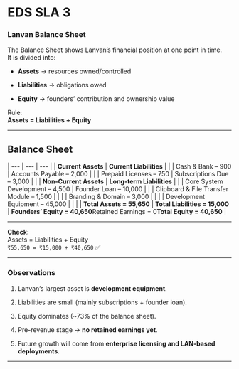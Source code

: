 
# **EDS SLA 3**

### **Lanvan Balance Sheet**

The Balance Sheet shows Lanvan’s financial position at one point in time.  
It is divided into:

-   **Assets** → resources owned/controlled
    
-   **Liabilities** → obligations owed
    
-   **Equity** → founders’ contribution and ownership value
    

Rule:  
**Assets = Liabilities + Equity**

***

## **Balance Sheet**

| --- | --- | --- |
| **Current Assets** | **Current Liabilities** |     |
| Cash & Bank – 900 | Accounts Payable – 2,000 |     |
| Prepaid Licenses – 750 | Subscriptions Due – 3,000 |     |
| **Non-Current Assets** | **Long-term Liabilities** |     |
| Core System Development – 4,500 | Founder Loan – 10,000 |     |
| Clipboard & File Transfer Module – 1,500 |     |     |
| Branding & Domain – 3,000 |     |     |
| Development Equipment – 45,000 |     |     |
| **Total Assets = 55,650** | **Total Liabilities = 15,000** | **Founders’ Equity = 40,650**Retained Earnings = 0**Total Equity = 40,650** |

***

**Check:**  
Assets = Liabilities + Equity  
`₹55,650 = ₹15,000 + ₹40,650` ✅

***

### **Observations**

1.  Lanvan’s largest asset is **development equipment**.
    
2.  Liabilities are small (mainly subscriptions + founder loan).
    
3.  Equity dominates (~73% of the balance sheet).
    
4.  Pre-revenue stage → **no retained earnings yet**.
    
5.  Future growth will come from **enterprise licensing and LAN-based deployments**.
    

***
